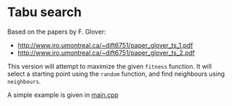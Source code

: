 # Tabu search

Based on the papers by F. Glover:
* http://www.iro.umontreal.ca/~dift6751/paper_glover_ts_1.pdf
* http://www.iro.umontreal.ca/~dift6751/paper_glover_ts_2.pdf

This version will attempt to maximize the given `fitness` function.
It will select a starting point using the `random` function, and
find neighbours using `neighbours`.

A simple example is given in [main.cpp](main.cpp)

